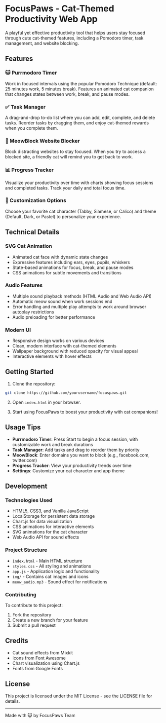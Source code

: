# FocusPaws - Cat-Themed Productivity Web App

A playful yet effective productivity tool that helps users stay focused through cute cat-themed features, including a Pomodoro timer, task management, and website blocking.

## Features

### 🐱 Purrmodoro Timer
Work in focused intervals using the popular Pomodoro Technique (default: 25 minutes work, 5 minutes break). Features an animated cat companion that changes states between work, break, and pause modes.

### ✅ Task Manager
A drag-and-drop to-do list where you can add, edit, complete, and delete tasks. Reorder tasks by dragging them, and enjoy cat-themed rewards when you complete them.

### 🚫 MeowBlock Website Blocker
Block distracting websites to stay focused. When you try to access a blocked site, a friendly cat will remind you to get back to work.

### 📊 Progress Tracker
Visualize your productivity over time with charts showing focus sessions and completed tasks. Track your daily and total focus time.

### 🎨 Customization Options
Choose your favorite cat character (Tabby, Siamese, or Calico) and theme (Default, Dark, or Pastel) to personalize your experience.

## Technical Details

### SVG Cat Animation
- Animated cat face with dynamic state changes
- Expressive features including ears, eyes, pupils, whiskers
- State-based animations for focus, break, and pause modes
- CSS animations for subtle movements and transitions

### Audio Features
- Multiple sound playback methods (HTML Audio and Web Audio API)
- Automatic meow sound when work sessions end
- Error handling and multiple play attempts to work around browser autoplay restrictions
- Audio preloading for better performance

### Modern UI
- Responsive design works on various devices
- Clean, modern interface with cat-themed elements
- Wallpaper background with reduced opacity for visual appeal
- Interactive elements with hover effects

## Getting Started

1. Clone the repository:
```bash
git clone https://github.com/yourusername/focuspaws.git
```

2. Open `index.html` in your browser.

3. Start using FocusPaws to boost your productivity with cat companions!

## Usage Tips

- **Purrmodoro Timer**: Press Start to begin a focus session, with customizable work and break durations
- **Task Manager**: Add tasks and drag to reorder them by priority
- **MeowBlock**: Enter domains you want to block (e.g., facebook.com, twitter.com)
- **Progress Tracker**: View your productivity trends over time
- **Settings**: Customize your cat character and app theme

## Development

### Technologies Used
- HTML5, CSS3, and Vanilla JavaScript
- LocalStorage for persistent data storage
- Chart.js for data visualization
- CSS animations for interactive elements
- SVG animations for the cat character
- Web Audio API for sound effects

### Project Structure
- `index.html` - Main HTML structure
- `styles.css` - All styling and animations
- `app.js` - Application logic and functionality
- `img/` - Contains cat images and icons
- `meow_audio.mp3` - Sound effect for notifications

### Contributing
To contribute to this project:

1. Fork the repository
2. Create a new branch for your feature
3. Submit a pull request

## Credits

- Cat sound effects from Mixkit
- Icons from Font Awesome
- Chart visualization using Chart.js
- Fonts from Google Fonts

## License

This project is licensed under the MIT License - see the LICENSE file for details.

---

Made with 😺 by FocusPaws Team 